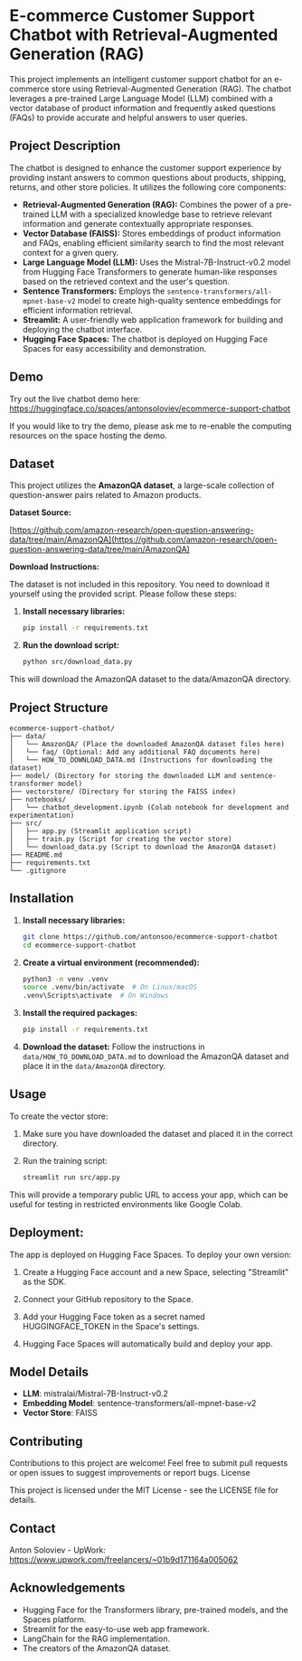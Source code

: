 # E-commerce Customer Support Chatbot with Retrieval-Augmented Generation (RAG)

This project implements an intelligent customer support chatbot for an e-commerce store using Retrieval-Augmented Generation (RAG). The chatbot leverages a pre-trained Large Language Model (LLM) combined with a vector database of product information and frequently asked questions (FAQs) to provide accurate and helpful answers to user queries.

## Project Description

The chatbot is designed to enhance the customer support experience by providing instant answers to common questions about products, shipping, returns, and other store policies. It utilizes the following core components:

*   **Retrieval-Augmented Generation (RAG):** Combines the power of a pre-trained LLM with a specialized knowledge base to retrieve relevant information and generate contextually appropriate responses.
*   **Vector Database (FAISS):** Stores embeddings of product information and FAQs, enabling efficient similarity search to find the most relevant context for a given query.
*   **Large Language Model (LLM):** Uses the Mistral-7B-Instruct-v0.2 model from Hugging Face Transformers to generate human-like responses based on the retrieved context and the user's question.
*   **Sentence Transformers:** Employs the `sentence-transformers/all-mpnet-base-v2` model to create high-quality sentence embeddings for efficient information retrieval.
*   **Streamlit:**  A user-friendly web application framework for building and deploying the chatbot interface.
*   **Hugging Face Spaces:** The chatbot is deployed on Hugging Face Spaces for easy accessibility and demonstration.

## Demo

Try out the live chatbot demo here: https://huggingface.co/spaces/antonsoloviev/ecommerce-support-chatbot

If you would like to try the demo, please ask me to re-enable the computing resources on the space hosting the demo.

## Dataset

This project utilizes the **AmazonQA dataset**, a large-scale collection of question-answer pairs related to Amazon products.

**Dataset Source:** 

[https://github.com/amazon-research/open-question-answering-data/tree/main/AmazonQA](https://github.com/amazon-research/open-question-answering-data/tree/main/AmazonQA)

**Download Instructions:**

The dataset is not included in this repository. You need to download it yourself using the provided script. Please follow these steps:

1. **Install necessary libraries:**
   ```bash
   pip install -r requirements.txt

2. **Run the download script:**
   ```bash
   python src/download_data.py

This will download the AmazonQA dataset to the data/AmazonQA directory.

## Project Structure

```
ecommerce-support-chatbot/
├── data/
│   └── AmazonQA/ (Place the downloaded AmazonQA dataset files here)
│   └── faq/ (Optional: Add any additional FAQ documents here)
│   └── HOW_TO_DOWNLOAD_DATA.md (Instructions for downloading the dataset)
├── model/ (Directory for storing the downloaded LLM and sentence-transformer model)
├── vectorstore/ (Directory for storing the FAISS index)
├── notebooks/
│   └── chatbot_development.ipynb (Colab notebook for development and experimentation)
├── src/
│   ├── app.py (Streamlit application script)
│   ├── train.py (Script for creating the vector store)
│   └── download_data.py (Script to download the AmazonQA dataset)
├── README.md
├── requirements.txt
└── .gitignore
```

## Installation

1. **Install necessary libraries:**
   ```bash
   git clone https://github.com/antonsoo/ecommerce-support-chatbot
   cd ecommerce-support-chatbot

2. **Create a virtual environment (recommended):**
   ```bash
   python3 -m venv .venv
   source .venv/bin/activate  # On Linux/macOS
   .venv\Scripts\activate  # On Windows

3. **Install the required packages:**
   ```bash
   pip install -r requirements.txt

4. **Download the dataset:**
Follow the instructions in `data/HOW_TO_DOWNLOAD_DATA.md` to download the AmazonQA dataset and place it in the `data/AmazonQA` directory.

## Usage

To create the vector store:

1. Make sure you have downloaded the dataset and placed it in the correct directory.

2. Run the training script:
   ```bash
   streamlit run src/app.py

This will provide a temporary public URL to access your app, which can be useful for testing in restricted environments like Google Colab.

## Deployment:

The app is deployed on Hugging Face Spaces. To deploy your own version:

1. Create a Hugging Face account and a new Space, selecting "Streamlit" as the SDK.

2. Connect your GitHub repository to the Space.

3. Add your Hugging Face token as a secret named HUGGINGFACE_TOKEN in the Space's settings.

4. Hugging Face Spaces will automatically build and deploy your app.

## Model Details
*   **LLM**: mistralai/Mistral-7B-Instruct-v0.2
*   **Embedding Model**: sentence-transformers/all-mpnet-base-v2
*   **Vector Store**: FAISS

## Contributing

Contributions to this project are welcome! Feel free to submit pull requests or open issues to suggest improvements or report bugs.
License

This project is licensed under the MIT License - see the LICENSE file for details.

## Contact

Anton Soloviev - UpWork: https://www.upwork.com/freelancers/~01b9d171164a005062

## Acknowledgements

*   Hugging Face for the Transformers library, pre-trained models, and the Spaces platform.
*   Streamlit for the easy-to-use web app framework.
*   LangChain for the RAG implementation.
*   The creators of the AmazonQA dataset.
